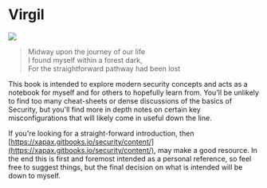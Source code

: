 # Virgil

![](https://images.curiator.com/images/t_x/art/bikf4lam7gzznve0i08u/gustave-dore-dantes-inferno.jpg)

> Midway upon the journey of our life  
> I found myself within a forest dark,  
> For the straightforward pathway had been lost

This book is intended to explore modern security concepts and acts as a notebook for myself and for others to hopefully learn from. You'll be unlikely to find too many cheat-sheets or dense discussions of the basics of Security, but you'll find more in depth notes on certain key misconfigurations that will likely come in useful down the line.

If you're looking for a straight-forward introduction, then [https://xapax.gitbooks.io/security/content/](https://xapax.gitbooks.io/security/content/), may make a good resource. In the end this is first and foremost intended as a personal reference, so feel free to suggest things, but the final decision on what is intended will be down to myself.


